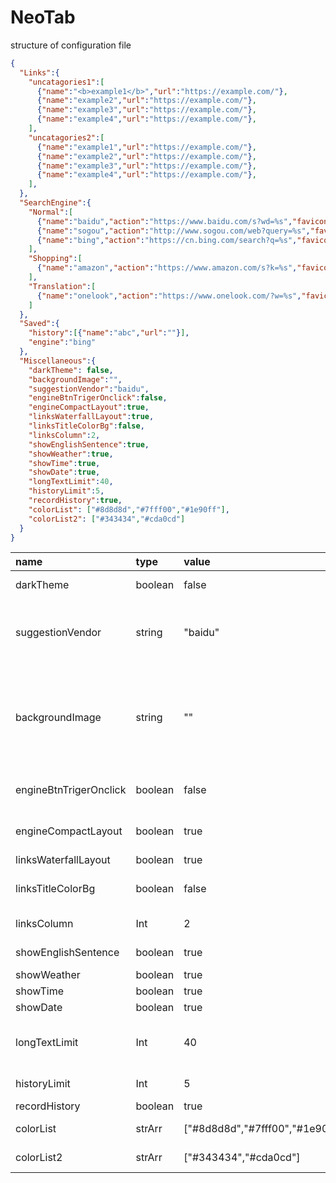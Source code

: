 # NeoTab

structure of configuration file

```json
{
  "Links":{
    "uncatagories1":[
      {"name":"<b>example1</b>","url":"https://example.com/"},
      {"name":"example2","url":"https://example.com/"},
      {"name":"example3","url":"https://example.com/"},
      {"name":"example4","url":"https://example.com/"},
    ],
    "uncatagories2":[
      {"name":"example1","url":"https://example.com/"},
      {"name":"example2","url":"https://example.com/"},
      {"name":"example3","url":"https://example.com/"},
      {"name":"example4","url":"https://example.com/"},
    ],
  },
  "SearchEngine":{
    "Normal":[
      {"name":"baidu","action":"https://www.baidu.com/s?wd=%s","favicon":"https://www.baidu.com/favicon.ico"},
      {"name":"sogou","action":"http://www.sogou.com/web?query=%s","favicon":"https://www.sogou.com/favicon.ico"},
      {"name":"bing","action":"https://cn.bing.com/search?q=%s","favicon":"https://cn.bing.com/favicon.ico"}
    ],
    "Shopping":[
      {"name":"amazon","action":"https://www.amazon.com/s?k=%s","favicon":"https://www.amazon.com/favicon.ico"}
    ],
    "Translation":[
      {"name":"onelook","action":"https://www.onelook.com/?w=%s","favicon":"https://www.onelook.com/favicon.ico"}
    ]
  },
  "Saved":{
    "history":[{"name":"abc","url":""}],
    "engine":"bing"
  },
  "Miscellaneous":{
    "darkTheme": false,
    "backgroundImage":"",
    "suggestionVendor":"baidu",
    "engineBtnTrigerOnclick":false,
    "engineCompactLayout":true,
    "linksWaterfallLayout":true,
    "linksTitleColorBg":false,
    "linksColumn":2,
    "showEnglishSentence":true,
    "showWeather":true,
    "showTime":true,
    "showDate":true,
    "longTextLimit":40,
    "historyLimit":5,
    "recordHistory":true,
    "colorList": ["#8d8d8d","#7fff00","#1e90ff"],
    "colorList2": ["#343434","#cda0cd"]
  }
}
```

| name                  | type    | value   | description    |
| :---                  | :---    | :----   | :---------     |
|darkTheme              | boolean | false   | apply dark color template |
|suggestionVendor       | string  | "baidu" | web keyword suggestion provider, possible value: 'baidu', 'sogou', 'bing', '360' |
|backgroundImage        | string  | ""      | url or local file url (file://...). if you want to use local pictrue, save Webpage to local, for secure reason web browser <em>Not allowed to load local </em>.|
|engineBtnTrigerOnclick | boolean | false   | submit result directly when you click engine button   |
|engineCompactLayout    | boolean | true    | when 'false', each group engine will take up one line |
|linksWaterfallLayout   | boolean | true    | use waterfall layout |
|linksTitleColorBg      | boolean | false   | use color as background-color for links group title |
|linksColumn            | Int     | 2       | how many column the links occupied |
|showEnglishSentence    | boolean | true    | see https://api.eatrice.top |
|showWeather            | boolean | true    | weather information  |
|showTime               | boolean | true    | 24h time information |
|showDate               | boolean | true    | date information     |
|longTextLimit          | Int     | 40      | long text editor will show if input character over this limit |
|historyLimit           | Int     | 5       | how many history should be saved |
|recordHistory          | boolean | true    | use search history               |
|colorList              | strArr  | ["#8d8d8d","#7fff00","#1e90ff"], | color apply in search engine button |
|colorList2             | strArr  | ["#343434","#cda0cd"]            | color apply in links group title    |

